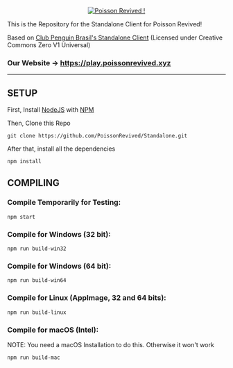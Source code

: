 <p align="center">
  <a href="https://poissonrevived.xyz">
    <img src="https://poissonrevived.xyz/logo.png" alt="Poisson Revived !" />
  </a>
</p>


This is the Repository for the Standalone Client for Poisson Revived!

Based on [Club Penguin Brasil's Standalone Client](https://github.com/CPBrasil/CPBrasil-Client) (Licensed under Creative Commons Zero V1 Universal)

### Our Website -> https://play.poissonrevived.xyz

---
## SETUP

First, Install [NodeJS](https://nodejs.org) with [NPM](https://npmjs.com)

Then, Clone this Repo
```
git clone https://github.com/PoissonRevived/Standalone.git
```

After that, install all the dependencies
```
npm install
```

## COMPILING

### Compile Temporarily for Testing:
```
npm start
```

### Compile for Windows (32 bit):
```
npm run build-win32
```

### Compile for Windows (64 bit):
```
npm run build-win64
```

### Compile for Linux (AppImage, 32 and 64 bits):
```
npm run build-linux
```

### Compile for macOS (Intel):
NOTE: You need a macOS Installation to do this. Otherwise it won't work
```
npm run build-mac
```


